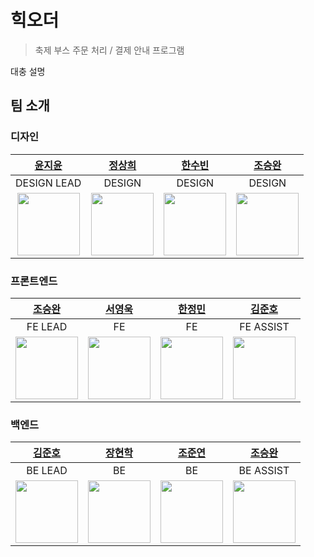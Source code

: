 # 힉오더

> 축제 부스 주문 처리 / 결제 안내 프로그램

대충 설명

## 팀 소개

### 디자인

|                     [윤지윤](https://github.com/jiyoon07)                     |        [정상희]()        |        [한수빈]()        |                     [조승완](https://github.com/wnynya)                      |
| :---------------------------------------------------------------------------: | :----------------------: | :----------------------: | :--------------------------------------------------------------------------: |
|                                  DESIGN LEAD                                  |          DESIGN          |          DESIGN          |                                    DESIGN                                    |
| <img src="https://avatars.githubusercontent.com/u/170223922?v=4" width="100"> | <img src="" width="100"> | <img src="" width="100"> | <img src="https://avatars.githubusercontent.com/u/52326888?v=4" width="100"> |

### 프론트엔드

|                     [조승완](https://github.com/wnynya)                      |                      [서영욱](https://github.com/000uk)                       |                     [한정민](https://github.com/jmni817)                      |                  [김준호](https://github.com/darkenergy814)                  |
| :--------------------------------------------------------------------------: | :---------------------------------------------------------------------------: | :---------------------------------------------------------------------------: | :--------------------------------------------------------------------------: |
|                                   FE LEAD                                    |                                      FE                                       |                                      FE                                       |                                  FE ASSIST                                   |
| <img src="https://avatars.githubusercontent.com/u/52326888?v=4" width="100"> | <img src="https://avatars.githubusercontent.com/u/162337881?v=4" width="100"> | <img src="https://avatars.githubusercontent.com/u/145445682?v=4" width="100"> | <img src="https://avatars.githubusercontent.com/u/79552567?v=4" width="100"> |

### 백엔드

|                  [김준호](https://github.com/darkenergy814)                  |                   [장현학](https://github.com/hyeonhakjang)                   |                      [조준연](https://github.com/GJYeon)                      |                     [조승완](https://github.com/wnynya)                      |
| :--------------------------------------------------------------------------: | :---------------------------------------------------------------------------: | :---------------------------------------------------------------------------: | :--------------------------------------------------------------------------: |
|                                   BE LEAD                                    |                                      BE                                       |                                      BE                                       |                                  BE ASSIST                                   |
| <img src="https://avatars.githubusercontent.com/u/79552567?v=4" width="100"> | <img src="https://avatars.githubusercontent.com/u/163735074?v=4" width="100"> | <img src="https://avatars.githubusercontent.com/u/132131162?v=4" width="100"> | <img src="https://avatars.githubusercontent.com/u/52326888?v=4" width="100"> |

